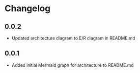 # Changelog

## 0.0.2

- Updated architecture diagram to E/R diagram in README.md

## 0.0.1

- Added initial Mermaid graph for architecture to README.md